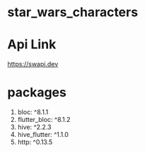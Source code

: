 # star_wars_characters

# Api Link

https://swapi.dev

# packages

1. bloc: ^8.1.1
2. flutter_bloc: ^8.1.2
3. hive: ^2.2.3
4. hive_flutter: ^1.1.0
5. http: ^0.13.5